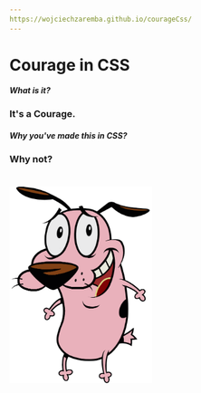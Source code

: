 ```yaml
---
https://wojciechzaremba.github.io/courageCss/
---
```

# Courage in CSS
#### *What is it?*
### It's a Courage.
#### *Why you've made this in CSS?*
### Why not?
#
<img src="https://raw.githubusercontent.com/WojciechZaremba/courageCss/main/courageCss.png" height="50%" width="50%" >
